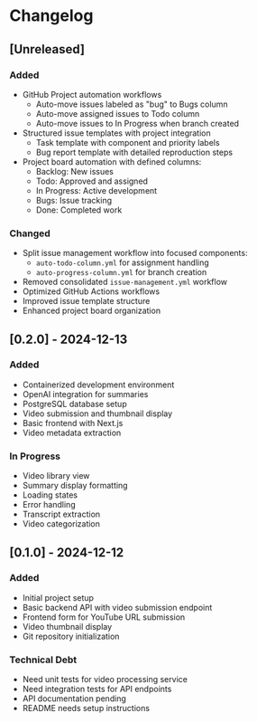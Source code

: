# Changelog

## [Unreleased]

### Added
- GitHub Project automation workflows
  - Auto-move issues labeled as "bug" to Bugs column
  - Auto-move assigned issues to Todo column
  - Auto-move issues to In Progress when branch created
- Structured issue templates with project integration
  - Task template with component and priority labels
  - Bug report template with detailed reproduction steps
- Project board automation with defined columns:
  - Backlog: New issues
  - Todo: Approved and assigned
  - In Progress: Active development
  - Bugs: Issue tracking
  - Done: Completed work

### Changed
- Split issue management workflow into focused components:
  - `auto-todo-column.yml` for assignment handling
  - `auto-progress-column.yml` for branch creation
- Removed consolidated `issue-management.yml` workflow
- Optimized GitHub Actions workflows
- Improved issue template structure
- Enhanced project board organization

## [0.2.0] - 2024-12-13
### Added
- Containerized development environment
- OpenAI integration for summaries
- PostgreSQL database setup
- Video submission and thumbnail display
- Basic frontend with Next.js
- Video metadata extraction

### In Progress
- Video library view
- Summary display formatting
- Loading states
- Error handling
- Transcript extraction
- Video categorization

## [0.1.0] - 2024-12-12
### Added
- Initial project setup
- Basic backend API with video submission endpoint
- Frontend form for YouTube URL submission
- Video thumbnail display
- Git repository initialization

### Technical Debt
- Need unit tests for video processing service
- Need integration tests for API endpoints
- API documentation pending
- README needs setup instructions
